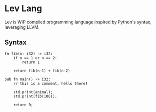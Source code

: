 # Lev Lang

Lev is WIP compiled programming language inspired by Python's syntax, leveraging LLVM.

## Syntax

```
fn fib(n: i32) -> i32:
    if n == 1 or n == 2:
        return 1

    return fib(n-1) + fib(n-2)

pub fn main() -> i32:
    // this is a comment, hello there!

    std.print(animal);
    std.print(fib(100));

    return 0;
```
